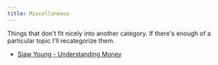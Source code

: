 ```yaml
---
title: Miscellaneous
---
```

Things that don't fit nicely into another category. If there's enough of a particular topic I'll recategorize them.

- [Siaw Young - Understanding Money](https://siawyoung.com/understanding-money)